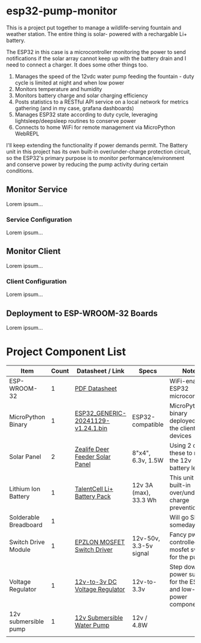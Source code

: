 # esp32-pump-monitor

This is a project put together to manage a wildlife-serving fountain and weather station.  The entire thing is solar-
powered with a rechargable Li+ battery.

The ESP32 in this case is a microcontroller monitoring the power to send notifications if the solar array cannot keep up
with the battery drain and I need to connect a charger.  It does some other things too.

1. Manages the speed of the 12vdc water pump feeding the fountain - duty cycle is limited at night and when low power
2. Monitors temperature and humidity
3. Monitors battery charge and solar charging efficiency
4. Posts statistics to a RESTful API service on a local network for metrics gathering (and in my case, grafana dashboards)
5. Manages ESP32 state according to duty cycle, leveraging lightsleep/deepsleep routines to conserve power
6. Connects to home WiFi for remote management via MicroPython WebREPL

I'll keep extending the functionality if power demands permit.  The Battery unit in this project has its own built-in
over/under-charge protection circuit, so the ESP32's primary purpose is to monitor performance/environment and conserve
power by reducing the pump activity during certain conditions.

## Monitor Service
Lorem ipsum...

### Service Configuration
Lorem ipsum...

## Monitor Client
Lorem ipsum...

### Client Configuration
Lorem ipsum...

## Deployment to ESP-WROOM-32 Boards
Lorem ipsum...

# Project Component List

| Item                  | Count | Datasheet / Link                        | Specs                  | Notes                                                         |
|-----------------------|-------|-----------------------------------------|------------------------|---------------------------------------------------------------|
| ESP-WROOM-32          | 1     | [PDF Datasheet][1]                      |                        | WiFi-enabled ESP32 microcontroller                            |
| MicroPython Binary    | 1     | [ESP32_GENERIC-20241129-v1.24.1.bin][2] | ESP32-compatible       | MicroPython binary deployed to the client devices             |
| Solar Panel           | 2     | [Zealife Deer Feeder Solar Panel][3]    | 8"x4", 6.3v, 1.5W      | Using 2 of these to meet the 12v battery level                |
| Lithium Ion Battery   | 1     | [TalentCell Li+ Battery Pack][4]        | 12v 3A (max), 33.3 Wh  | This unit has built-in over/under-charge prevention           |
| Solderable Breadboard | 1     |                                         |                        | Will go SMD someday                                           |
| Switch Drive Module   | 1     | [EPZLON MOSFET Switch Driver][5]        | 12v-50v, 3.3-5v signal | Fancy pwm-controlled mosfet switch for the pump               |
| Voltage Regulator     | 1     | [12v-to-3v DC Voltage Regulator][6]     | 12v-to-3.3v            | Step down power supply for the ESP32 and low-power components |
| 12v submersible pump  | 1     | [12v Submersible Water Pump][7]         | 12v / 4.8W             |                                                               |
|                       |       |                                         |                        |                                                               |


[1]: <https://esp32.com/download/file.php?id=1717> "PDF Datasheet for the ESP32"
[2]: <https://micropython.org/resources/firmware/ESP32_GENERIC-20241129-v1.24.1.bin> "ESP32_GENERIC-20241129-v1.24.1.bin"
[3]: <https://www.ebay.com/itm/267167934999?mkcid=16&mkevt=1&mkrid=711-127632-2357-0&ssspo=h_CTBC6iSpa&sssrc=2047675&ssuid=&widget_ver=artemis&media=COPY> "Zealife Deer Feeder 6v Solar Panel"
[4]: <https://www.talentcell.com/lithium-ion-battery/> "TalentCell Lithium Ion Battery Pack"
[5]: <https://a.co/d/31luwGT> "EPZLON MOSFET Switch Driver Module"
[6]: https://a.co/d/efJLlEA "12v-to-3.3v DC Voltage Regulator"
[7]: https://a.co/d/dNqmrwU "12v Submersible Water Pump"